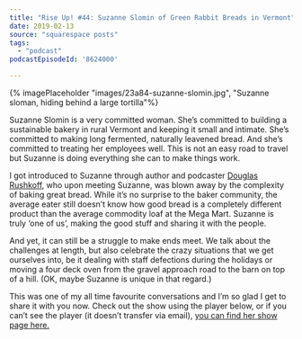```yaml
---
title: "Rise Up! #44: Suzanne Slomin of Green Rabbit Breads in Vermont"
date: 2019-02-13
source: "squarespace posts"
tags: 
  - "podcast"
podcastEpisodeId: '8624000'

---
```


{% imagePlaceholder "images/23a84-suzanne-slomin.jpg", "Suzanne sloman, hiding behind a large tortilla"%}

Suzanne Slomin is a very committed woman. She’s committed to building a sustainable bakery in rural Vermont and keeping it small and intimate. She’s committed to making long fermented, naturally leavened bread. And she’s committed to treating her employees well. This is not an easy road to travel but Suzanne is doing everything she can to make things work.

I got introduced to Suzanne through author and podcaster [Douglas Rushkoff](https://rushkoff.com/), who upon meeting Suzanne, was blown away by the complexity of baking great bread. While it’s no surprise to the baker community, the average eater still doesn’t know how good bread is a completely different product than the average commodity loaf at the Mega Mart. Suzanne is truly ‘one of us’, making the good stuff and sharing it with the people.

And yet, it can still be a struggle to make ends meet. We talk about the challenges at length, but also celebrate the crazy situations that we get ourselves into, be it dealing with staff defections during the holidays or moving a four deck oven from the gravel approach road to the barn on top of a hill. (OK, maybe Suzanne is unique in that regard.)

This was one of my all time favourite conversations and I’m so glad I get to share it with you now. Check out the show using the player below, or if you can’t see the player (it doesn’t transfer via email), [you can find her show page here.](http://riseuppod.com/rise-up-44-suzanne-slomin)

